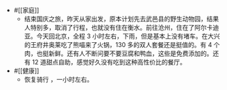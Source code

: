 - #[[家庭]]
    - 结束国庆之旅，昨天从家出发，原本计划先去武邑县的野生动物园，结果人特别多，取消了行程，也就没有住在衡水。前往沧州，住在了阿尔卡迪亚。今天回北京，全程 3 小时左右，下雨，但是基本上没有堵车。在大兴的王府井奥莱吃了熊喵来了火锅，130 多的双人套餐还是挺值的。有 4 个肉，也挺新鲜。还有人不断问要不要豆腐和鸭血，这些是免费添加的。还有 12 道甜点自助，感觉好久没有吃到这种高性价比的餐厅。
- #[[健康]]
    - 恢复骑行 ，一小时左右。
